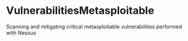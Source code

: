 # VulnerabilitiesMetasploitable
Scanning and mitigating critical metasploitable vulnerabilities performed with Nessus
